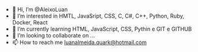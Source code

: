 - 👋 Hi, I’m @AleixoLuan
- 👀 I’m interested in HMTL, JavaSript, CSS, C, C#, C++, Python, Ruby, Docker, React
- 🌱 I’m currently learning HTML, JavaScript, CSS, Pythin e GIT e GITHUB
- 💞️ I’m looking to collaborate on ...
- 📫 How to reach me luanalmeida.quark@hotmail.com

<!---
AleixoLuan/AleixoLuan is a ✨ special ✨ repository because its `README.md` (this file) appears on your GitHub profile.
You can click the Preview link to take a look at your changes.
--->
